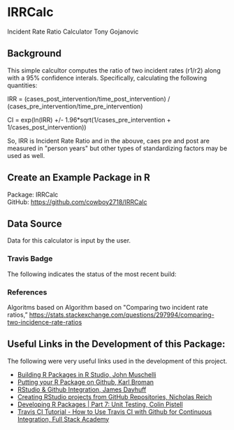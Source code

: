 # IRRCalc
Incident Rate Ratio Calculator
Tony Gojanovic


## Background

This simple calcultor computes the ratio of two incident rates (r1/r2) along with a 95% confidence interals.  Specifically, calculating the following quantities:

IRR = (cases_post_intervention/time_post_intervention) / (cases_pre_intervention/time_pre_intervention)

CI = exp(ln(IRR) +/- 1.96*sqrt(1/cases_pre_intervention + 1/cases_post_intervention))

So, IRR is Incident Rate Ratio and in the abouve, caes pre and post are measured in "person years" but other types of standardizing factors may be used as well.

## Create an Example Package in R 

Package: IRRCalc  
GitHub:  https://github.com/cowboy2718/IRRCalc

## Data Source

Data for this calculator is input by the user.

### Travis Badge

The following indicates the status of the most recent build:

### References

Algoritms based on Algorithm based on "Comparing two incident rate ratios,” https://stats.stackexchange.com/questions/297994/comparing-two-incidence-rate-ratios

## Useful Links in the Development of this Package:

The following were very useful links used in the development of this project.

* [Building R Packages in R Studio, John Muschelli](https://www.youtube.com/watch?v=OIirKRgIsdc) 
* [Putting your R Package on Github, Karl Broman](http://kbroman.org/pkg_primer/pages/github.html) 
* [RStudio & Github Integration, James Dayhuff](https://www.youtube.com/watch?v=E2d91v1Twcc&t=597s) 
* [Creating RStudio projects from GitHub Repositories, Nicholas Reich ](https://www.youtube.com/watch?v=YxZ8J2rqhEM) 
* [Developing R Packages | Part 7: Unit Testing, Colin Pistell](https://www.youtube.com/watch?v=u2KDSY_8Ay4) 
* [Travis CI Tutorial - How to Use Travis CI with Github for Continuous Integration, Full Stack Academy](https://www.youtube.com/watch?v=Uft5KBimzyk)